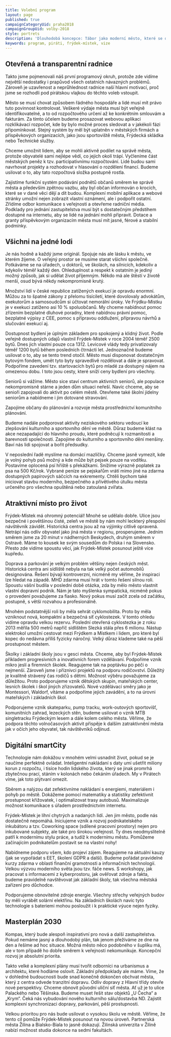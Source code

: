 ```yaml
---
title: Volební program
layout: page
published: true
campaignCategoryUid: praha2018
campaignGroupUid: volby-2018
style: portrets
description: 'Dlouhodobá koncepce: Tábor jako moderní město, které se dívá do budoucnosti'
keywords: program, piráti, frýdek-místek, vize
---
```

## Otevřená a transparentní radnice

Takto jsme pojmenovali náš první programový okruh, protože zde vidíme největší nedostatky i prapůvod všech ostatních návazných problémů. Zároveň je uzavřenost a neprůhlednost radnice naší hlavní motivací, proč jsme se rozhodli pod pirátskou vlajkou do těchto voleb vstoupit.

Město se musí chovat způsobem řádného hospodáře a lidé musí mít právo tuto povinnost kontrolovat. Veškeré výdaje města musí být veřejně identifikovatelné, a to od rozpočtového určení až ke konkrétním smlouvám a fakturám. Za tímto účelem budeme prosazovat webovou aplikaci rozklikávací rozpočet, kde by bylo možné proces sledovat a v jakékoli fázi připomínkovat. Stejný systém by měl být uplatněn v městských firmách a příspěvkových organizacích, jako jsou sportoviště města, Frýdecká skládka nebo Technické služby.

Chceme umožnit lidem, aby se mohli aktivně podílet na správě města, protože obyvatelé sami nejlépe vědí, co jejich okolí trápí. Vyčleníme část městských peněz k tzv. participativnímu rozpočtování. Lidé budou sami navrhovat projekty a rozhodovat v hlasování o rozdělení financí. Budeme usilovat o to, aby tato rozpočtová složka postupně rostla.

Zajistíme funkční systém podávání podnětů občanů směrem ke správě města a především zpětnou vazbu, aby byl občan informován o krocích, které se v dané věci dějí a dít budou. Komplexní mobilní aplikace a webové stránky umožní nejen zobrazit vlastní oznámení, ale i podpořit ostatní. Zřídíme odbor komunikace s veřejnosti a otevřeme radniční média.
Podklady pro jednání zastupitelstva musí být s dostatečným předstihem dostupné na internetu, aby se lidé na jednání mohli připravit. Dotace a granty příspěvkovým organizacím města musí mít jasné, férové a stabilní podmínky.


## Všichni na jedné lodi

Je nás hodně a každý jsme originál. Spojuje nás ale lásku k městu, ve kterém žijeme. O veřejný prostor se musíme starat všichni společně. Potkáváme se na úřadech, u doktorů, ve školách, na silnicích, kdekoliv a kdykoliv téměř každý den. Ohleduplnost a respekt k ostatním je jediný možný způsob, jak si udělat život příjemným. Někdo má ale štěstí v životě menší, osud bývá někdy nekompromisně krutý. 

Množství lidí v české republice zatížených exekucí je opravdu enormní. Můžou za to špatné zákony z přelomu tisíciletí, které dovolovaly advokátům, exekutorům a samosoudcům si účtovat nemorální úroky. Ve Frýdku-Místku je v exekuci zatíženo asi 10 % spoluobčanů. My chceme nabídnout pomoc zřízením bezplatné dluhové poradny, které nabídnou právní pomoc, bezplatné výpisy z CEE, pomoc s přípravou oddlužení, přípravou návrhů a slučování exekucí aj.

Dostupnost bydlení je úplným základem pro spokojený a klidný život. Podle veřejně dostupných údajů vlastnil Frýdek-Místek v roce 2004 téměř 2500 bytů. Dnes jich vlastní pouze cca 1312. Levicové vlády tedy privatizovaly téměř 1200 bytů během posledních čtrnácti let. Jednoznačně budeme usilovat o to, aby se tento trend otočil. Město musí disponovat dostatečným bytovým fondem, umět tyto byty spravedlivě rozdělovat a dále je spravovat. Podpoříme zavedení tzv. startovacích bytů pro mladé za dostupný nájem na omezenou dobu. I toto jsou cesty, které sníží ceny bydlení pro všechny.

Seniorů si vážíme. Město sice staví centrum aktivních seniorů, ale populace nekompromisně stárne a jeden dům situaci neřeší. Navíc chceme, aby se senioři zapojovali do aktivit po celém městě. Otevřeme také školní jídelny seniorům a nabídneme i jim dotované stravování. 

Zapojíme občany do plánování a rozvoje města prostřednictví komunitního plánování. 

Budeme nadále podporovat aktivity neziskového sektoru vedoucí ke zlepšování kulturního a sportovního dění ve městě. Důraz budeme klást na akce nezapadající do hlavního proudu, které podněcují k rozmanitosti a barevnosti společnosti. Zapojíme do kulturního a sportovního dění menšiny. Baví nás lidi spojovat a bořit předsudky.

V neposlední řadě myslíme na domácí mazlíčky. Chceme jasně vymezit, kde je volný pohyb psů možný a kde může být pejsek pouze na vodítku. Postavíme oplocená psí hřiště s překážkami. Snížíme výrazně poplatek za psa na 500 Kč/rok. Vybrané peníze se pejskařům vrátí mimo jiné na zdarma dostupných papírových sáčcích na exkrementy. Chtěli bychom také iniciovat stavbu moderního, bezpečného a přívětivého útulku města určeného pro všechna opuštěná nebo zatoulaná zvířata.


## Atraktivní místo pro život

Frýdek-Místek má ohromný potenciál! Mnohé se udělalo dobře. Ulice jsou bezpečné i povětšinou čisté, zeleň ve městě by nám mohl leckterý přespolní návštěvník závidět. Historická centra jsou až na výjimky citlivě opravená. Netrápí nás odliv obyvatel jako jiná města v regionu, prosperujeme. Jedním směrem jsme za 20 minut v nádherných Beskydech, druhým směrem v Ostravě.  Máme to kousek ke svým sousedům do Polska i na Slovensko. Přesto zde vidíme spoustu věcí, jak Frýdek-Místek posunout ještě více kupředu.

Doprava a parkování je velkým problém většiny nejen českých měst. Historická centra ani sídliště nebyla na tak velký počet automobilů designována. Řešení bývají kontroverzní, nicméně my věříme, že inspiraci lze hledat na západě. MHD zdarma musí hrát v tomto řešení silnou roli. Spoustu vášní budila v poslední době otázka, zda by mělo město vlastnit vlastní dopravní podnik. Nám je tato myšlenka sympatická, nicméně pokus o provedení považujeme za fiasko. Nový pokus musí začít zcela od začátku, postupně, s větší rozvahou a profesionálně.

Mnohém podstatnější roli by měla sehrát cyklomobilita. Proto by měla vzniknout nová, kompaktní a bezpečná síť cyklostezek. V tomto ohledu vidíme opravdu velkou rezervu. Poslední otevřená cyklostezka je z roku 2013 měřila 500 metrů napříč sídlištěm Slezká stála přes 6 milionu. Nástup elektrokol umožní cestovat mezi Frýdkem a Místkem i lidem, pro které byl kopec do nedávna příliš fyzicky náročný. Velký důraz klademe také na pěší prostupnost městem. 

Školky i základní školy jsou v gesci města. Chceme, aby byl Frýdek-Místek příkladem progresivních a inovativních forem vzdělávaní. Podpoříme vznik mikro jeslí a firemních školek. Reagujeme tak na poptávku po péči o nejmenší. Zároveň jsme i příznivci projektů na podporu rodičovství. Důležitý je kvalitně strávený čas rodičů s dětmi. Možnost výběru považujeme za důležitou. Proto podporujeme vznik dětských skupin, mateřských center, lesních školek i škol jiných zřizovatelů. Nové vzdělávací směry jako je Montessori, Waldorf, vítáme a podpoříme jejich zavádění, a to na úrovni mateřských i základních škol. 

Podporujeme vznik skateparku, pump tracku, work-outových sportovišť, komunitních zahrad, lezeckých stěn, budeme usilovat o vznik MTB singletracku Frýdeckým lesem a dále kolem celého města.  Věříme, že podpora těchto volnočasových aktivit přispěje k dalším zatraktivnění města jak v očích jeho obyvatel, tak návštěvníků odjinud.


## Digitální smartCity

Technologie nám dokážou v mnohém velmi usnadnit život, pokud se je naučíme perfektně ovládat. Inteligentní nakládaní s daty umí ušetřit miliony korun z rozpočtu, i tisíce hodin lidského života, který se jinak promrhá zbytečnou prací, stáním v kolonách nebo čekáním úřadech. My v Pirátech víme, jak toto plýtvaní omezit. 

Sběrem a nalýzou dat zefektivníme nakládaní s energiemi, materiálem i pohyb po městě. Dokážeme pomocí matematiky a statistiky zefektivnit prostupnost křižovatek, i optimalizovat trasy autobusů. Maximalizuje možnost komunikace s úřadem prostřednictvím internetu. 

Frýdek-Místek  je líhní chytrých a nadaných lidí. Jen jim město, podle nás dostatečně nepomáhá. Iniciujeme vznik a rozvoj podnikatelského inkubátoru a tzv. Coworking space (sdílené pracovní prostory) nejen pro inkubované subjekty, ale také pro širokou veřejnost. Ty dnes neodmyslitelně patří k modernímu stylu práce, a tudíž k modernímu městu. Pomůžeme začínajícím podnikatelům postavit se na vlastní nohy!

Nabídneme podporu všem, kdo projeví zájem. Reagujeme na aktuální kauzy (jak se vypořádat s EET, školení GDPR a další). Budeme pořádat pravidelné kurzy zdarma v oblasti finanční gramotnosti a informačních technologií. Velkou výzvou moderního světa jsou tzv. fáče news. S workshopy, jak pracovat s informacemi z kyberprostoru, jak ověřovat zdroje a fakta, budeme pravidelně navštěvovat jak základní školy, tak všechna městská zařízení pro důchodce.

Podporujeme obnovitelné zdroje energie. Všechny střechy veřejných budov by měli vyrábět solární elektřinu. Na základních školách navíc tyto technologie s bateriemi mohou posloužit i k praktické výuce nejen fyziky.


## Masterplán 2030

Kompas, který bude alespoň inspirativní pro nová  a další zastupitelstva. Pokud nemáme jasný a dlouhodobý plán, tak jenom přežíváme ze dne na den a řešíme ad hoc situace.  Možná město něco podobného v šuplíku má, ale v tom případě  ho dobře směrem k veřejnosti nekomunikuje.  Koncepční rozvoj je absolutní priorita.

Takto velké a komplexní plány musí tvořit odborníci na urbanismus a architektu, které hodláme oslovit. Základní předpoklady ale máme. Víme, že v dohledné budoucnosti bude snad konečně dokončen obchvat města, který z centra odvede tranzitní dopravu. Odliv dopravy z Hlavní třídy otevře nové perspektivy. Chceme obnovit původní uliční síť města.  Ať už je to ulice Palackého nebo Těšínska. Budeme muset řešit stav objektů „U Čecha“ a „Krym“. Čeká nás vybudování nového kulturního sálu/dostavba ND.  Zajistit komplexní synchronizaci dopravy, parkování, pěší prostupnosti.

Velkou prioritou pro nás bude usilovat o vysokou školu ve městě. Věříme, že tento cíl pomůže Frýdek-Místek  posunout na novou úroveň. Partnerská města Žilina a Bialsko-Biala to jasně dokazují. Žilinská univerzita v Žilině nabízí možnost studia dokonce na sedmi fakultách.
